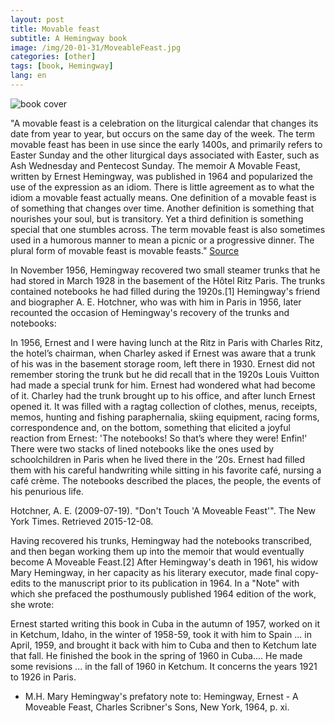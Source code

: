 ```yaml
---
layout: post
title: Movable feast
subtitle: A Hemingway book
image: /img/20-01-31/MoveableFeast.jpg
categories: [other]
tags: [book, Hemingway]
lang: en
---
```

![book cover](/bj-blog/img/20-01-31/MoveableFeast.jpg)

"A movable feast is a celebration on the liturgical calendar that changes its date from year to year, but occurs on the same day of the week. The term movable feast has been in use since the early 1400s, and primarily refers to Easter Sunday and the other liturgical days associated with Easter, such as Ash Wednesday and Pentecost Sunday. The memoir A Movable Feast, written by Ernest Hemingway, was published in 1964 and popularized the use of the expression as an idiom. There is little agreement as to what the idiom a movable feast actually means. One definition of a movable feast is of something that changes over time. Another definition is something that nourishes your soul, but is transitory. Yet a third definition is something special that one stumbles across. The term movable feast is also sometimes used in a humorous manner to mean a picnic or a progressive dinner. The plural form of movable feast is movable feasts." [Source](https://grammarist.com/usage/movable-feast/)

In November 1956, Hemingway recovered two small steamer trunks that he had stored in March 1928 in the basement of the Hôtel Ritz Paris. The trunks contained notebooks he had filled during the 1920s.[1] Hemingway's friend and biographer A. E. Hotchner, who was with him in Paris in 1956, later recounted the occasion of Hemingway's recovery of the trunks and notebooks:

In 1956, Ernest and I were having lunch at the Ritz in Paris with Charles Ritz, the hotel’s chairman, when Charley asked if Ernest was aware that a trunk of his was in the basement storage room, left there in 1930. Ernest did not remember storing the trunk but he did recall that in the 1920s Louis Vuitton had made a special trunk for him. Ernest had wondered what had become of it. Charley had the trunk brought up to his office, and after lunch Ernest opened it. It was filled with a ragtag collection of clothes, menus, receipts, memos, hunting and fishing paraphernalia, skiing equipment, racing forms, correspondence and, on the bottom, something that elicited a joyful reaction from Ernest: 'The notebooks! So that’s where they were! Enfin!' There were two stacks of lined notebooks like the ones used by schoolchildren in Paris when he lived there in the ’20s. Ernest had filled them with his careful handwriting while sitting in his favorite café, nursing a café crème. The notebooks described the places, the people, the events of his penurious life.

Hotchner, A. E. (2009-07-19). "Don't Touch 'A Moveable Feast'". The New York Times. Retrieved 2015-12-08.

Having recovered his trunks, Hemingway had the notebooks transcribed, and then began working them up into the memoir that would eventually become A Moveable Feast.[2] After Hemingway's death in 1961, his widow Mary Hemingway, in her capacity as his literary executor, made final copy-edits to the manuscript prior to its publication in 1964. In a "Note" with which she prefaced the posthumously published 1964 edition of the work, she wrote:

Ernest started writing this book in Cuba in the autumn of 1957, worked on it in Ketchum, Idaho, in the winter of 1958-59, took it with him to Spain ... in April, 1959, and brought it back with him to Cuba and then to Ketchum late that fall. He finished the book in the spring of 1960 in Cuba.... He made some revisions ... in the fall of 1960 in Ketchum. It concerns the years 1921 to 1926 in Paris.

- M.H. Mary Hemingway's prefatory note to: Hemingway, Ernest - A Moveable Feast, Charles Scribner's Sons, New York, 1964, p. xi.


